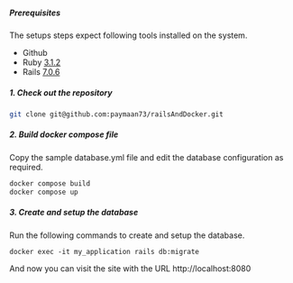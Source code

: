##### Prerequisites

The setups steps expect following tools installed on the system.

- Github
- Ruby [3.1.2](https://github.com/organization/project-name/blob/master/.ruby-version#L1)
- Rails [7.0.6](https://github.com/organization/project-name/blob/master/Gemfile#L12)

##### 1. Check out the repository

```bash
git clone git@github.com:paymaan73/railsAndDocker.git
```

##### 2. Build docker compose file

Copy the sample database.yml file and edit the database configuration as required.

```bash
docker compose build
docker compose up
```

##### 3. Create and setup the database

Run the following commands to create and setup the database.

```
docker exec -it my_application rails db:migrate
```

And now you can visit the site with the URL http://localhost:8080
